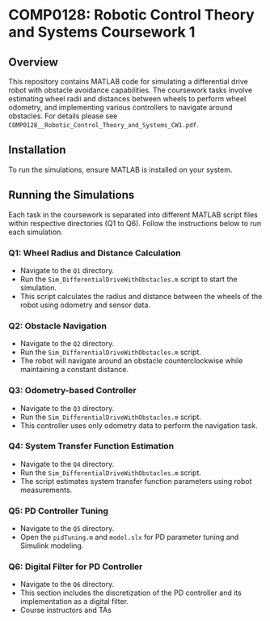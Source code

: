 # COMP0128: Robotic Control Theory and Systems Coursework 1

## Overview

This repository contains MATLAB code for simulating a differential drive robot with obstacle avoidance capabilities. The coursework tasks involve estimating wheel radii and distances between wheels to perform wheel odometry, and implementing various controllers to navigate around obstacles. For details please see `COMP0128__Robotic_Control_Theory_and_Systems_CW1.pdf`.

## Installation

To run the simulations, ensure MATLAB is installed on your system.

## Running the Simulations

Each task in the coursework is separated into different MATLAB script files within respective directories (Q1 to Q6). Follow the instructions below to run each simulation.

### Q1: Wheel Radius and Distance Calculation

- Navigate to the `Q1` directory.
- Run the `Sim_DifferentialDriveWithObstacles.m` script to start the simulation.
- This script calculates the radius and distance between the wheels of the robot using odometry and sensor data.

### Q2: Obstacle Navigation

- Navigate to the `Q2` directory.
- Run the `Sim_DifferentialDriveWithObstacles.m` script.
- The robot will navigate around an obstacle counterclockwise while maintaining a constant distance.

### Q3: Odometry-based Controller

- Navigate to the `Q3` directory.
- Run the `Sim_DifferentialDriveWithObstacles.m` script.
- This controller uses only odometry data to perform the navigation task.

### Q4: System Transfer Function Estimation

- Navigate to the `Q4` directory.
- Run the `Sim_DifferentialDriveWithObstacles.m` script.
- The script estimates system transfer function parameters using robot measurements.

### Q5: PD Controller Tuning

- Navigate to the `Q5` directory.
- Open the `pidTuning.m` and `model.slx` for PD parameter tuning and Simulink modeling.

### Q6: Digital Filter for PD Controller

- Navigate to the `Q6` directory.
- This section includes the discretization of the PD controller and its implementation as a digital filter.
- Course instructors and TAs
